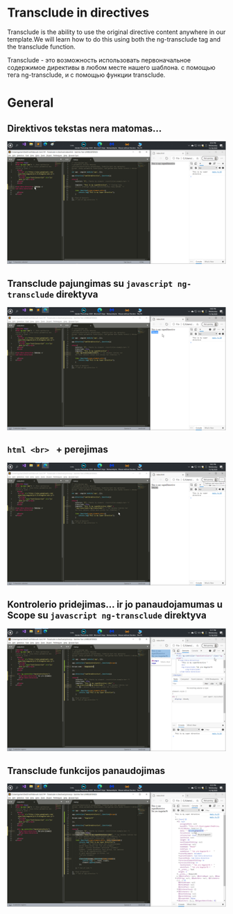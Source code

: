 # Transclude in directives
  
Transclude is the ability to use the original directive content anywhere
in our template.We will learn how to do this 
using both the ng-transclude tag and the transclude function.

Transclude - это возможность использовать первоначальное
содержимое директивы в любом месте нашего шаблона.
с помощью тега ng-transclude,
и с помощью функции transclude.

# General

## Direktivos tekstas nera matomas...
![Test Image 3](img/1.png)
## Transclude pajungimas su ```javascript ng-transclude``` direktyva
![Test Image 3](img/2.png)
## ```html <br> ``` + perejimas
![Test Image 3](img/3.png)
## Kontrolerio pridejimas... ir jo panaudojamumas u Scope  su ```javascript ng-transclude``` direktyva
![Test Image 3](img/4.png)
## Transclude funkcijos panaudojimas
![Test Image 3](img/5.png)


